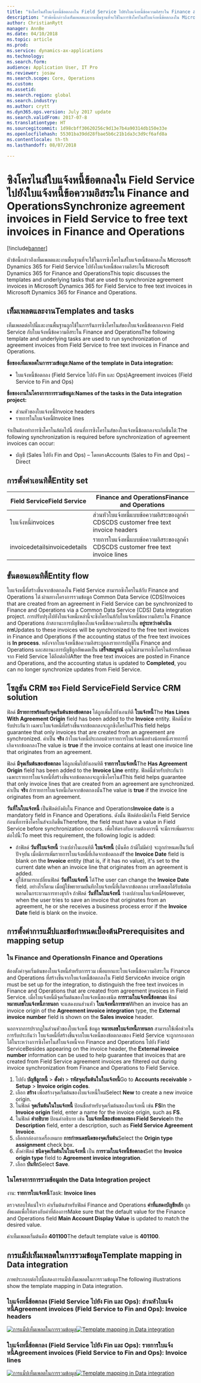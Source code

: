 ```yaml
---
title: "ซิงโครไนส์ใบแจ้งหนี้ข้อตกลงใน Field Service ไปยังใบแจ้งหนี้ข้อความอิสระใน Finance and Operations"
description: "หัวข้อนี้กล่าวถึงเท็มเพลตและงานพื้นฐานที่จะใช้ในการซิงโครไนส์ใบแจ้งหนี้ข้อตกลงใน Microsoft Dynamics 365 for Field Service ไปยังใบแจ้งหนี้ข้อความอิสระใน Microsoft Dynamics 365 for Finance and Operations"
author: ChristianRytt
manager: AnnBe
ms.date: 04/10/2018
ms.topic: article
ms.prod: 
ms.service: dynamics-ax-applications
ms.technology: 
ms.search.form: 
audience: Application User, IT Pro
ms.reviewer: josaw
ms.search.scope: Core, Operations
ms.custom: 
ms.assetid: 
ms.search.region: global
ms.search.industry: 
ms.author: crytt
ms.dyn365.ops.version: July 2017 update
ms.search.validFrom: 2017-07-8
ms.translationtype: HT
ms.sourcegitcommit: 1d98cbff30620256c9d13e7b4a90314db150e33e
ms.openlocfilehash: 55301ba39dd28fbae5b6c21b1da3c3d9cf6afd8a
ms.contentlocale: th-th
ms.lasthandoff: 08/07/2018

---
```


# <a name="synchronize-agreement-invoices-in-field-service-to-free-text-invoices-in-finance-and-operations"></a><span data-ttu-id="0b06b-103">ซิงโครไนส์ใบแจ้งหนี้ข้อตกลงใน Field Service ไปยังใบแจ้งหนี้ข้อความอิสระใน Finance and Operations</span><span class="sxs-lookup"><span data-stu-id="0b06b-103">Synchronize agreement invoices in Field Service to free text invoices in Finance and Operations</span></span>

[!include[banner](../includes/banner.md)]

<span data-ttu-id="0b06b-104">หัวข้อนี้กล่าวถึงเท็มเพลตและงานพื้นฐานที่จะใช้ในการซิงโครไนส์ใบแจ้งหนี้ข้อตกลงใน Microsoft Dynamics 365 for Field Service ไปยังใบแจ้งหนี้ข้อความอิสระใน Microsoft Dynamics 365 for Finance and Operations</span><span class="sxs-lookup"><span data-stu-id="0b06b-104">This topic discusses the templates and underlying tasks that are used to synchronize agreement invoices in Microsoft Dynamics 365 for Field Service to free text invoices in Microsoft Dynamics 365 for Finance and Operations.</span></span>

## <a name="templates-and-tasks"></a><span data-ttu-id="0b06b-105">เท็มเพลตและงาน</span><span class="sxs-lookup"><span data-stu-id="0b06b-105">Templates and tasks</span></span>

<span data-ttu-id="0b06b-106">เท็มเพลตต่อไปนี้และงานพื้นฐานถูกใช้ในการรันการซิงโครไนส์ของใบแจ้งหนี้ข้อตกลงจาก Field Service กับใบแจ้งหนี้ข้อความอิสระใน Finance and Operations</span><span class="sxs-lookup"><span data-stu-id="0b06b-106">The following template and underlying tasks are used to run synchronization of agreement invoices from Field Service to free text invoices in Finance and Operations.</span></span>

<span data-ttu-id="0b06b-107">**ชื่อของเท็มเพลตในการรวมข้อมูล:**</span><span class="sxs-lookup"><span data-stu-id="0b06b-107">**Name of the template in Data integration:**</span></span>

- <span data-ttu-id="0b06b-108">ใบแจ้งหนี้ข้อตกลง (Field Service ไปยัง Fin และ Ops)</span><span class="sxs-lookup"><span data-stu-id="0b06b-108">Agreement invoices (Field Service to Fin and Ops)</span></span>

<span data-ttu-id="0b06b-109">**ชื่อของงานในโครงการการรวมข้อมูล:**</span><span class="sxs-lookup"><span data-stu-id="0b06b-109">**Names of the tasks in the Data integration project:**</span></span>

- <span data-ttu-id="0b06b-110">ส่วนหัวของใบแจ้งหนี้</span><span class="sxs-lookup"><span data-stu-id="0b06b-110">Invoice headers</span></span>
- <span data-ttu-id="0b06b-111">รายการในใบแจ้งหนี้</span><span class="sxs-lookup"><span data-stu-id="0b06b-111">Invoice lines</span></span>

<span data-ttu-id="0b06b-112">จำเป็นต้องทำการซิงโครไนส์ต่อไปนี้ ก่อนที่การซิงโครไนส์ของใบแจ้งหนี้ข้อตกลงจะเกิดขึ้นได้:</span><span class="sxs-lookup"><span data-stu-id="0b06b-112">The following synchronization is required before synchronization of agreement invoices can occur:</span></span>

- <span data-ttu-id="0b06b-113">บัญชี (Sales ไปยัง Fin and Ops) – โดยตรง</span><span class="sxs-lookup"><span data-stu-id="0b06b-113">Accounts (Sales to Fin and Ops) – Direct</span></span>

## <a name="entity-set"></a><span data-ttu-id="0b06b-114">การตั้งค่าเอนทิตี้</span><span class="sxs-lookup"><span data-stu-id="0b06b-114">Entity set</span></span>

| <span data-ttu-id="0b06b-115">Field Service</span><span class="sxs-lookup"><span data-stu-id="0b06b-115">Field Service</span></span>  | <span data-ttu-id="0b06b-116">Finance and Operations</span><span class="sxs-lookup"><span data-stu-id="0b06b-116">Finance and Operations</span></span>                 |
|----------------|----------------------------------------|
| <span data-ttu-id="0b06b-117">ใบแจ้งหนี้</span><span class="sxs-lookup"><span data-stu-id="0b06b-117">invoices</span></span>       | <span data-ttu-id="0b06b-118">ส่วนหัวใบแจ้งหนี้แบบข้อความอิสระของลูกค้า CDS</span><span class="sxs-lookup"><span data-stu-id="0b06b-118">CDS customer free text invoice headers</span></span> |
| <span data-ttu-id="0b06b-119">invoicedetails</span><span class="sxs-lookup"><span data-stu-id="0b06b-119">invoicedetails</span></span> | <span data-ttu-id="0b06b-120">รายการใบแจ้งหนี้แบบข้อความอิสระของลูกค้า CDS</span><span class="sxs-lookup"><span data-stu-id="0b06b-120">CDS customer free text invoice lines</span></span>   |

## <a name="entity-flow"></a><span data-ttu-id="0b06b-121">ขั้นตอนเอนทิตี้</span><span class="sxs-lookup"><span data-stu-id="0b06b-121">Entity flow</span></span>

<span data-ttu-id="0b06b-122">ใบแจ้งหนี้ที่สร้างขึ้นจากข้อตกลงใน Field Service สามารถซิงโครไนส์กับ Finance and Operations ได้ ผ่านทางโครงการรวมข้อมูล Common Data Service (CDS)</span><span class="sxs-lookup"><span data-stu-id="0b06b-122">Invoices that are created from an agreement in Field Service can be synchronized to Finance and Operations via a Common Data Service (CDS) Data integration project.</span></span> <span data-ttu-id="0b06b-123">การปรับปรุงไปยังใบแจ้งหนี้เหล่านี้จะซิงโครไนส์กับใบแจ้งหนี้ข้อความอิสระใน Finance and Operations ถ้าสถานะการบัญชีของใบแจ้งหนี้ข้อความอิสระเป็น **อยู่ระหว่างดำเนินการ**</span><span class="sxs-lookup"><span data-stu-id="0b06b-123">Updates to these invoices will be synchronized to the free text invoices in Finance and Operations if the accounting status of the free text invoices is **In process**.</span></span> <span data-ttu-id="0b06b-124">หลังจากใบแจ้งหนี้ข้อความอิสระถูกลงรายการบัญชีใน Finance and Operations และสถานะการบัญชีถูกอัพเดตเป็น **เสร็จสมบูรณ์** คุณไม่สามารถซิงโครไนส์การอัพเดตจาก Field Service ได้อีกต่อไป</span><span class="sxs-lookup"><span data-stu-id="0b06b-124">After the free text invoices are posted in Finance and Operations, and the accounting status is updated to **Completed**, you can no longer synchronize updates from Field Service.</span></span>

## <a name="field-service-crm-solution"></a><span data-ttu-id="0b06b-125">โซลูชัน CRM ของ Field Service</span><span class="sxs-lookup"><span data-stu-id="0b06b-125">Field Service CRM solution</span></span>

<span data-ttu-id="0b06b-126">ฟิลด์ **มีรายการพร้อมกับจุดเริ่มต้นของข้อตกลง** ได้ถูกเพิ่มไปยังเอนทิตี **ใบแจ้งหนี้**</span><span class="sxs-lookup"><span data-stu-id="0b06b-126">The **Has Lines With Agreement Origin** field has been added to the **Invoice** entity.</span></span> <span data-ttu-id="0b06b-127">ฟิลด์นี้ช่วยรับประกันว่า เฉพาะใบแจ้งหนี้ที่สร้างขึ้นจากข้อตกลงจะถูกซิงโครไนส์</span><span class="sxs-lookup"><span data-stu-id="0b06b-127">This field helps guarantee that only invoices that are created from an agreement are synchronized.</span></span> <span data-ttu-id="0b06b-128">ค่าเป็น **จริง** ถ้าใบแจ้งหนี้ประกอบด้วยรายการใบแจ้งหนี้อย่างน้อยหนึ่งรายการที่เกิดจากข้อตกลง</span><span class="sxs-lookup"><span data-stu-id="0b06b-128">The value is **true** if the invoice contains at least one invoice line that originates from an agreement.</span></span>

<span data-ttu-id="0b06b-129">ฟิลด์ **มีจุดเริ่มต้นของข้อตกลง** ได้ถูกเพิ่มไปยังเอนทิตี **รายการใบแจ้งหนี้**</span><span class="sxs-lookup"><span data-stu-id="0b06b-129">The **Has Agreement Origin** field has been added to the **Invoice Line** entity.</span></span> <span data-ttu-id="0b06b-130">ฟิลด์นี้ช่วยรับประกันว่า เฉพาะรายการใบแจ้งหนี้ที่สร้างขึ้นจากข้อตกลงจะถูกซิงโครไนส์</span><span class="sxs-lookup"><span data-stu-id="0b06b-130">This field helps guarantee that only invoice lines that are created from an agreement are synchronized.</span></span> <span data-ttu-id="0b06b-131">ค่าเป็น **จริง** ถ้ารายการใบแจ้งหนี้เกิดจากข้อตกลงนั้น</span><span class="sxs-lookup"><span data-stu-id="0b06b-131">The value is **true** if the invoice line originates from an agreement.</span></span>

<span data-ttu-id="0b06b-132">**วันที่ในใบแจ้งหนี้** เป็นฟิลด์บังคับใน Finance and Operations</span><span class="sxs-lookup"><span data-stu-id="0b06b-132">**Invoice date** is a mandatory field in Finance and Operations.</span></span> <span data-ttu-id="0b06b-133">ดังนั้น ฟิลด์ต้องมีค่าใน Field Service ก่อนที่การซิงโครไนส์จะเกิดขึ้น</span><span class="sxs-lookup"><span data-stu-id="0b06b-133">Therefore, the field must have a value in Field Service before synchronization occurs.</span></span> <span data-ttu-id="0b06b-134">เพื่อให้ตรงกับความต้องการนี้ จะมีการเพิ่มตรรกะต่อไปนี้:</span><span class="sxs-lookup"><span data-stu-id="0b06b-134">To meet this requirement, the following logic is added:</span></span>

- <span data-ttu-id="0b06b-135">ถ้าฟิลด์ **วันที่ใบแจ้งหนี้** ว่างเปล่าในเอนทิตี **ใบแจ้งหนี้** (นั่นคือ ถ้ามีไม่มีค่า) จะถูกกำหนดเป็นวันที่ปัจจุบัน เมื่อมีการเพิ่มรายการใบแจ้งหนี้ที่เกิดจากข้อตกลง</span><span class="sxs-lookup"><span data-stu-id="0b06b-135">If the **Invoice Date** field is blank on the **Invoice** entity (that is, if it has no value), it's set to the current date when an invoice line that originates from an agreement is added.</span></span>
- <span data-ttu-id="0b06b-136">ผู้ใช้สามารถเปลี่ยนฟิลด์ **วันที่ใบแจ้งหนี้** ได้</span><span class="sxs-lookup"><span data-stu-id="0b06b-136">The user can change the **Invoice Date** field.</span></span> <span data-ttu-id="0b06b-137">อย่างไรก็ตาม เมื่อผู้ใช้พยายามบันทึกใบแจ้งหนี้ที่เกิดจากข้อตกลง เขาหรือเธอได้รับข้อผิดพลาดในกระบวนการทางธุรกิจ ถ้าฟิลด์ **วันที่ในใบแจ้งหนี้** ว่างเปล่าบนใบแจ้งหนี้</span><span class="sxs-lookup"><span data-stu-id="0b06b-137">However, when the user tries to save an invoice that originates from an agreement, he or she receives a business process error if the **Invoice Date** field is blank on the invoice.</span></span>

## <a name="prerequisites-and-mapping-setup"></a><span data-ttu-id="0b06b-138">การตั้งค่าการแม็ปและข้อกำหนดเบื้องต้น</span><span class="sxs-lookup"><span data-stu-id="0b06b-138">Prerequisites and mapping setup</span></span>

### <a name="in-finance-and-operations"></a><span data-ttu-id="0b06b-139">ใน Finance and Operations</span><span class="sxs-lookup"><span data-stu-id="0b06b-139">In Finance and Operations</span></span>

<span data-ttu-id="0b06b-140">ต้องตั้งค่าจุดเริ่มต้นของใบแจ้งหนี้สำหรับการรวม เพื่อแยกแยะใบแจ้งหนี้ข้อความอิสระใน Finance and Operations ที่สร้างขึ้นจากใบแจ้งหนี้ข้อตกลงใน Field Service</span><span class="sxs-lookup"><span data-stu-id="0b06b-140">An invoice origin must be set up for the integration, to distinguish the free text invoices in Finance and Operations that are created from agreement invoices in Field Service.</span></span> <span data-ttu-id="0b06b-141">เมื่อใบแจ้งหนี้มีจุดเริ่มต้นของใบแจ้งหนี้ของชนิด **การรวมใบแจ้งหนี้ข้อตกลง** ฟิลด์ **หมายเลขใบแจ้งหนี้ภายนอก** จะแสดงบนส่วนหัว **ใบแจ้งหนี้การขาย**</span><span class="sxs-lookup"><span data-stu-id="0b06b-141">When an invoice has an invoice origin of the **Agreement invoice integration** type, the **External invoice number** field is shown on the **Sales invoice** header.</span></span>

<span data-ttu-id="0b06b-142">นอกจากการปรากฏในส่วนหัวของใบแจ้งหนี้ ข้อมูล **หมายเลขใบแจ้งหนี้ภายนอก** สามารถใช้เพื่อช่วยในการรับประกันว่า ใบแจ้งหนี้ที่สร้างขึ้นจากใบแจ้งหนี้ของข้อตกลงของ Field Service จะถูกกรองออกได้ในระหว่างการซิงโครไนส์ใบแจ้งหนี้จาก Finance and Operations ไปยัง Field Service</span><span class="sxs-lookup"><span data-stu-id="0b06b-142">Besides appearing on the invoice header, the **External invoice number** information can be used to help guarantee that invoices that are created from Field Service agreement invoices are filtered out during invoice synchronization from Finance and Operations to Field Service.</span></span>

1. <span data-ttu-id="0b06b-143">ไปยัง **บัญชีลูกหนี้** \> **ตั้งค่า** \> **รหัสจุดเริ่มต้นในใบแจ้งหนี้**</span><span class="sxs-lookup"><span data-stu-id="0b06b-143">Go to **Accounts receivable** \> **Setup** \> **Invoice origin codes**.</span></span>
2. <span data-ttu-id="0b06b-144">เลือก **สร้าง** เพื่อสร้างจุดเริ่มต้นของใบแจ้งหนี้ใหม่</span><span class="sxs-lookup"><span data-stu-id="0b06b-144">Select **New** to create a new invoice origin.</span></span>
3. <span data-ttu-id="0b06b-145">ในฟิลด์ **จุดเริ่มต้นในใบแจ้งหนี้** ป้อนชื่อสำหรับจุดเริ่มต้นของใบแจ้งหนี้ เช่น **FS**</span><span class="sxs-lookup"><span data-stu-id="0b06b-145">In the **Invoice origin** field, enter a name for the invoice origin, such as **FS**.</span></span>
4. <span data-ttu-id="0b06b-146">ในฟิลด์ **คำอธิบาย** ป้อนคำอธิบาย เช่น **ใบแจ้งหนี้ของข้อตกลงของ Field Service**</span><span class="sxs-lookup"><span data-stu-id="0b06b-146">In the **Description** field, enter a description, such as **Field Service Agreement Invoice**.</span></span>
5. <span data-ttu-id="0b06b-147">เลือกกล่องกาเครื่องหมาย **การกำหนดชนิดของจุดเริ่มต้น**</span><span class="sxs-lookup"><span data-stu-id="0b06b-147">Select the **Origin type assignment** check box.</span></span>
6. <span data-ttu-id="0b06b-148">ตั้งค่าฟิลด์ **ชนิดจุดเริ่มต้นในใบแจ้งหนี้** เป็น **การรวมใบแจ้งหนี้ข้อตกลง**</span><span class="sxs-lookup"><span data-stu-id="0b06b-148">Set the **Invoice origin type** field to **Agreement invoice integration**.</span></span>
7. <span data-ttu-id="0b06b-149">เลือก **บันทึก**</span><span class="sxs-lookup"><span data-stu-id="0b06b-149">Select **Save**.</span></span>

### <a name="in-the-data-integration-project"></a><span data-ttu-id="0b06b-150">ในโครงการการรวมข้อมูล</span><span class="sxs-lookup"><span data-stu-id="0b06b-150">In the Data Integration project</span></span>

<span data-ttu-id="0b06b-151">งาน: **รายการใบแจ้งหนี้**</span><span class="sxs-lookup"><span data-stu-id="0b06b-151">Task: **Invoice lines**</span></span>  

<span data-ttu-id="0b06b-152">ตรวจสอบให้แน่ใจว่า ค่าเริ่มต้นสำหรับฟิลด์  Finance and Operations **ค่าที่แสดงบัญชีหลัก** ถูกอัพเดตเพื่อให้ตรงกับค่าที่ต้องการ</span><span class="sxs-lookup"><span data-stu-id="0b06b-152">Make sure that the default value for the Finance and Operations field **Main Account Display Value** is updated to match the desired value.</span></span>

<span data-ttu-id="0b06b-153">ค่าเท็มเพลตเริ่มต้นคือ **401100**</span><span class="sxs-lookup"><span data-stu-id="0b06b-153">The default template value is **401100**.</span></span>

## <a name="template-mapping-in-data-integration"></a><span data-ttu-id="0b06b-154">การแม็ปเท็มเพลตในการรวมข้อมูล</span><span class="sxs-lookup"><span data-stu-id="0b06b-154">Template mapping in Data integration</span></span>

<span data-ttu-id="0b06b-155">ภาพประกอบต่อไปนี้แสดงการแม็ปเท็มเพลตในการรวมข้อมูล</span><span class="sxs-lookup"><span data-stu-id="0b06b-155">The following illustrations show the template mapping in Data integration.</span></span>

### <a name="agreement-invoices-field-service-to-fin-and-ops-invoice-headers"></a><span data-ttu-id="0b06b-156">ใบแจ้งหนี้ข้อตกลง (Field Service ไปยัง Fin และ Ops): ส่วนหัวใบแจ้งหนี้</span><span class="sxs-lookup"><span data-stu-id="0b06b-156">Agreement invoices (Field Service to Fin and Ops): Invoice headers</span></span>

<span data-ttu-id="0b06b-157">[![การแม็ปเท็มเพลตในการรวมข้อมูล](./media/FSFreeTextInvoice1.png)](./media/FSFreeTextInvoice1.png)</span><span class="sxs-lookup"><span data-stu-id="0b06b-157">[![Template mapping in Data integration](./media/FSFreeTextInvoice1.png)](./media/FSFreeTextInvoice1.png)</span></span>

### <a name="agreement-invoices-field-service-to-fin-and-ops-invoice-lines"></a><span data-ttu-id="0b06b-158">ใบแจ้งหนี้ข้อตกลง (Field Service ไปยัง Fin และ Ops): รายการใบแจ้งหนี้</span><span class="sxs-lookup"><span data-stu-id="0b06b-158">Agreement invoices (Field Service to Fin and Ops): Invoice lines</span></span>

<span data-ttu-id="0b06b-159">[![การแม็ปเท็มเพลตในการรวมข้อมูล](./media/FSFreeTextInvoice2.png)](./media/FSFreeTextInvoice2.png)</span><span class="sxs-lookup"><span data-stu-id="0b06b-159">[![Template mapping in Data integration](./media/FSFreeTextInvoice2.png)](./media/FSFreeTextInvoice2.png)</span></span>

